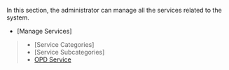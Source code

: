 In this section, the administrator can manage all the services related to the system.
* [Manage Services]
> * [Service Categories]
> * [Service Subcategories]
> * [OPD Service](https://github.com/hmislk/hmis/wiki/OPD-Services)


